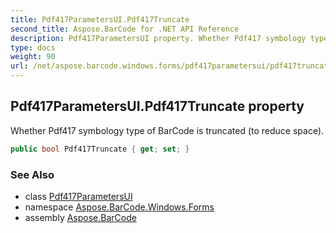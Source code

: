 ```yaml
---
title: Pdf417ParametersUI.Pdf417Truncate
second_title: Aspose.BarCode for .NET API Reference
description: Pdf417ParametersUI property. Whether Pdf417 symbology type of BarCode is truncated to reduce space
type: docs
weight: 90
url: /net/aspose.barcode.windows.forms/pdf417parametersui/pdf417truncate/
---
```

## Pdf417ParametersUI.Pdf417Truncate property

Whether Pdf417 symbology type of BarCode is truncated (to reduce space).

```csharp
public bool Pdf417Truncate { get; set; }
```

### See Also

* class [Pdf417ParametersUI](../)
* namespace [Aspose.BarCode.Windows.Forms](../../pdf417parametersui/)
* assembly [Aspose.BarCode](../../../)


